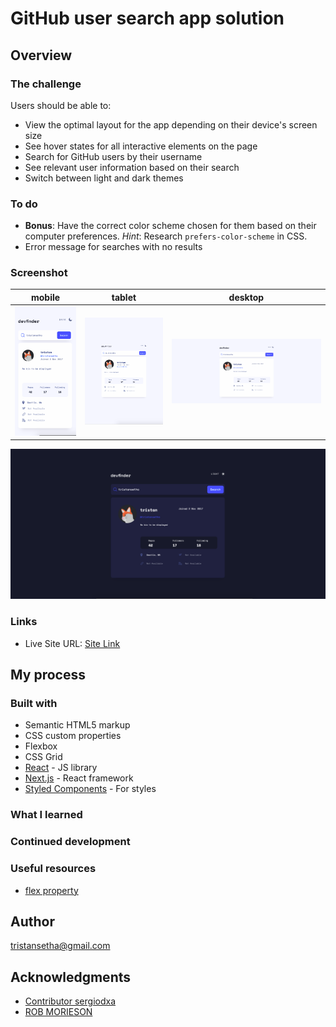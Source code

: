 # GitHub user search app solution

## Overview

### The challenge

Users should be able to:

- View the optimal layout for the app depending on their device's screen size
- See hover states for all interactive elements on the page
- Search for GitHub users by their username
- See relevant user information based on their search
- Switch between light and dark themes

### To do
- **Bonus**: Have the correct color scheme chosen for them based on their computer preferences. _Hint_: Research `prefers-color-scheme` in CSS. 
- Error message for searches with no results


### Screenshot

mobile    | tablet |  desktop                   
:-------------------------:|:---:|:-------------------------:
![mobile-ss](screenshot-mobile.png)| ![mobile-ss](screenshot-tablet.png)|  ![mobile-ss](screenshot-desktop.png)

![mobile-ss](screenshot-desktop-dark.png)


### Links

- Live Site URL: [Site Link](https://github-user-search-app-cyan.vercel.app/)

## My process

### Built with

- Semantic HTML5 markup
- CSS custom properties
- Flexbox
- CSS Grid
- [React](https://reactjs.org/) - JS library
- [Next.js](https://nextjs.org/) - React framework
- [Styled Components](https://styled-components.com/) - For styles


### What I learned

### Continued development

### Useful resources

- [flex property](https://developer.mozilla.org/en-US/docs/Web/CSS/flex) 

## Author

tristansetha@gmail.com


## Acknowledgments

- [ Contributor sergiodxa ](https://github.com/vercel/swr/issues/254) 
- [ ROB MORIESON ](https://electricanimals.com/articles/next-js-dark-mode-toggle) 

